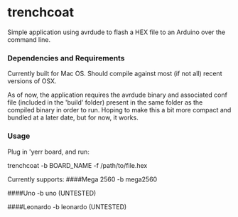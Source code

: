 trenchcoat
========

Simple application using avrdude to flash a HEX file to an Arduino over the command line.

### Dependencies and Requirements

Currently built for Mac OS. Should compile against most (if not all) recent versions of OSX.

As of now, the application requires the avrdude binary and associated conf file (included in the 'build' folder) present in the same folder as the compiled binary in order to run. Hoping to make this a bit more compact and bundled at a later date, but for now, it works.

### Usage

Plug in 'yerr board, and run:

trenchcoat -b BOARD_NAME -f /path/to/file.hex

Currently supports:
####Mega 2560 
-b mega2560

####Uno
-b uno
(UNTESTED)

####Leonardo
-b leonardo
(UNTESTED)

